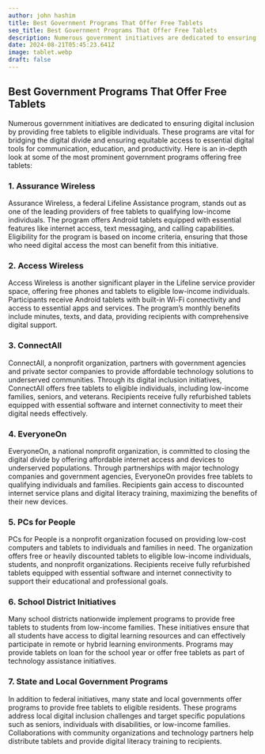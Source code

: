 ```yaml
---
author: john hashim
title: Best Government Programs That Offer Free Tablets
seo_title: Best Government Programs That Offer Free Tablets
description: Numerous government initiatives are dedicated to ensuring digital inclusion by providing free tablets to eligible individuals.
date: 2024-08-21T05:45:23.641Z
image: tablet.webp
draft: false
---
```


## Best Government Programs That Offer Free Tablets

Numerous government initiatives are dedicated to ensuring digital inclusion by providing free tablets to eligible individuals. These programs are vital for bridging the digital divide and ensuring equitable access to essential digital tools for communication, education, and productivity. Here is an in-depth look at some of the most prominent government programs offering free tablets:

### 1. Assurance Wireless
Assurance Wireless, a federal Lifeline Assistance program, stands out as one of the leading providers of free tablets to qualifying low-income individuals. The program offers Android tablets equipped with essential features like internet access, text messaging, and calling capabilities. Eligibility for the program is based on income criteria, ensuring that those who need digital access the most can benefit from this initiative.

### 2. Access Wireless
Access Wireless is another significant player in the Lifeline service provider space, offering free phones and tablets to eligible low-income individuals. Participants receive Android tablets with built-in Wi-Fi connectivity and access to essential apps and services. The program’s monthly benefits include minutes, texts, and data, providing recipients with comprehensive digital support.

### 3. ConnectAll
ConnectAll, a nonprofit organization, partners with government agencies and private sector companies to provide affordable technology solutions to underserved communities. Through its digital inclusion initiatives, ConnectAll offers free tablets to eligible individuals, including low-income families, seniors, and veterans. Recipients receive fully refurbished tablets equipped with essential software and internet connectivity to meet their digital needs effectively.

### 4. EveryoneOn
EveryoneOn, a national nonprofit organization, is committed to closing the digital divide by offering affordable internet access and devices to underserved populations. Through partnerships with major technology companies and government agencies, EveryoneOn provides free tablets to qualifying individuals and families. Recipients gain access to discounted internet service plans and digital literacy training, maximizing the benefits of their new devices.

### 5. PCs for People
PCs for People is a nonprofit organization focused on providing low-cost computers and tablets to individuals and families in need. The organization offers free or heavily discounted tablets to eligible low-income individuals, students, and nonprofit organizations. Recipients receive fully refurbished tablets equipped with essential software and internet connectivity to support their educational and professional goals.

### 6. School District Initiatives
Many school districts nationwide implement programs to provide free tablets to students from low-income families. These initiatives ensure that all students have access to digital learning resources and can effectively participate in remote or hybrid learning environments. Programs may provide tablets on loan for the school year or offer free tablets as part of technology assistance initiatives.

### 7. State and Local Government Programs
In addition to federal initiatives, many state and local governments offer programs to provide free tablets to eligible residents. These programs address local digital inclusion challenges and target specific populations such as seniors, individuals with disabilities, or low-income families. Collaborations with community organizations and technology partners help distribute tablets and provide digital literacy training to recipients.